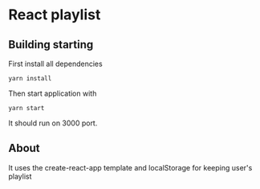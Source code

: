 # React playlist

## Building starting

First install all dependencies

```
yarn install
```

Then start application with 

```
yarn start
```

It should run on 3000 port.

## About

It uses the create-react-app template and localStorage for keeping user's playlist